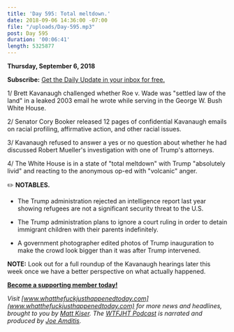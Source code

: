 ```yaml
---
title: 'Day 595: Total meltdown.'
date: 2018-09-06 14:36:00 -07:00
file: "/uploads/Day-595.mp3"
post: Day 595
duration: '00:06:41'
length: 5325877
---
```


**Thursday, September 6, 2018**

**Subscribe:** [Get the Daily Update in your inbox for free. ](https://whatthefuckjusthappenedtoday.com/subscribe/)

1/ Brett Kavanaugh challenged whether Roe v. Wade was "settled law of the land" in a leaked 2003 email he wrote while serving in the George W. Bush White House.

2/ Senator Cory Booker released 12 pages of confidential Kavanaugh emails on racial profiling, affirmative action, and other racial issues.

3/ Kavanaugh refused to answer a yes or no question about whether he had discussed Robert Mueller's investigation with one of Trump's attorneys.

4/ The White House is in a state of "total meltdown" with Trump "absolutely livid" and reacting to the anonymous op-ed with "volcanic" anger.

✏️ **NOTABLES.**

* The Trump administration rejected an intelligence report last year showing refugees are not a significant security threat to the U.S.

* The Trump administration plans to ignore a court ruling in order to detain immigrant children with their parents indefinitely.

* A government photographer edited photos of Trump inauguration to make the crowd look bigger than it was after Trump intervened.

**NOTE:** Look out for a full roundup of the Kavanaugh hearings later this week once we have a better perspective on what actually happened.

**[Become a supporting member today!](https://whatthefuckjusthappenedtoday.com/membership/?utm_source=2017\+Donors&utm_campaign=8dccd905d9-&utm_medium=email&utm_term=0_3bd36f654c-8dccd905d9-169730397)**

*Visit [www.whatthefuckjusthappenedtoday.com](www.whatthefuckjusthappenedtoday.com) for more news and headlines, brought to you by [Matt Kiser](https://twitter.com/Matt_Kiser). The [WTFJHT Podcast](https://whatthefuckjusthappenedtoday.com/podcasts/) is narrated and produced by [Joe Amditis](https://twitter.com/jsamditis).*
